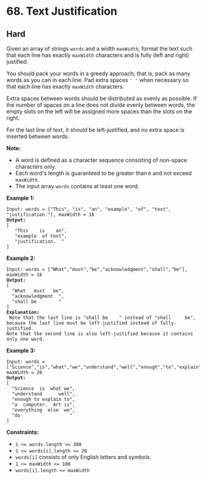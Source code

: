 # 68. Text Justification

## Hard



Given an array of strings `words` and a width `maxWidth`, format the text such that each line has exactly `maxWidth` characters and is fully (left and right) justified.

You should pack your words in a greedy approach; that is, pack as many words as you can in each line. Pad extra spaces `' '` when necessary so that each line has exactly `maxWidth` characters.

Extra spaces between words should be distributed as evenly as possible. If the number of spaces on a line does not divide evenly between words, the empty slots on the left will be assigned more spaces than the slots on the right.

For the last line of text, it should be left-justified, and no extra space is inserted between words.

**Note:**

* A word is defined as a character sequence consisting of non-space characters only.
* Each word's length is guaranteed to be greater than `0` and not exceed `maxWidth`.
* The input array `words` contains at least one word.

&#x20;

**Example 1:**

<pre><code>Input: words = ["This", "is", "an", "example", "of", "text", "justification."], maxWidth = 16
<strong>Output:
</strong>[
   "This    is    an",
   "example  of text",
   "justification.  "
]
</code></pre>

**Example 2:**

<pre><code>Input: words = ["What","must","be","acknowledgment","shall","be"], maxWidth = 16
<strong>Output:
</strong>[
  "What   must   be",
  "acknowledgment  ",
  "shall be        "
]
<strong>Explanation:
</strong> Note that the last line is "shall be    " instead of "shall     be", because the last line must be left-justified instead of fully-justified.
Note that the second line is also left-justified because it contains only one word.
</code></pre>

**Example 3:**

<pre><code>Input: words = ["Science","is","what","we","understand","well","enough","to","explain","to","a","computer.","Art","is","everything","else","we","do"], maxWidth = 20
<strong>Output:
</strong>[
  "Science  is  what we",
  "understand      well",
  "enough to explain to",
  "a  computer.  Art is",
  "everything  else  we",
  "do                  "
]
</code></pre>

&#x20;

**Constraints:**

* `1 <= words.length <= 300`
* `1 <= words[i].length <= 20`
* `words[i]` consists of only English letters and symbols.
* `1 <= maxWidth <= 100`
* `words[i].length <= maxWidth`
